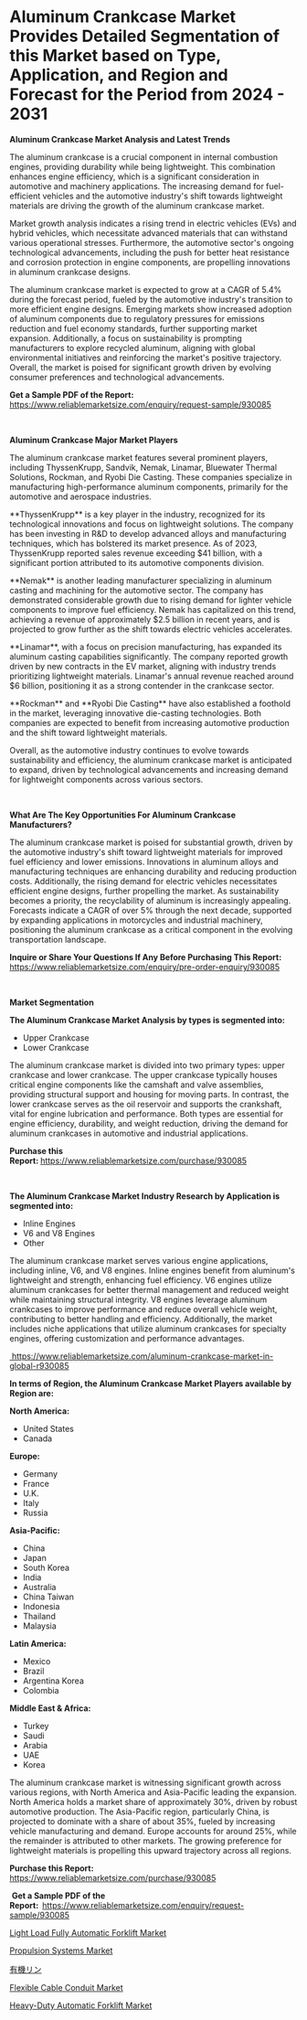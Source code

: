 <p><h1>Aluminum Crankcase Market Provides Detailed Segmentation of this Market based on Type, Application, and Region and Forecast for the Period from 2024 - 2031</h1></p><p><strong>Aluminum Crankcase Market Analysis and Latest Trends</strong></p>
<p><p>The aluminum crankcase is a crucial component in internal combustion engines, providing durability while being lightweight. This combination enhances engine efficiency, which is a significant consideration in automotive and machinery applications. The increasing demand for fuel-efficient vehicles and the automotive industry's shift towards lightweight materials are driving the growth of the aluminum crankcase market.</p><p>Market growth analysis indicates a rising trend in electric vehicles (EVs) and hybrid vehicles, which necessitate advanced materials that can withstand various operational stresses. Furthermore, the automotive sector's ongoing technological advancements, including the push for better heat resistance and corrosion protection in engine components, are propelling innovations in aluminum crankcase designs.</p><p>The aluminum crankcase market is expected to grow at a CAGR of 5.4% during the forecast period, fueled by the automotive industry's transition to more efficient engine designs. Emerging markets show increased adoption of aluminum components due to regulatory pressures for emissions reduction and fuel economy standards, further supporting market expansion. Additionally, a focus on sustainability is prompting manufacturers to explore recycled aluminum, aligning with global environmental initiatives and reinforcing the market's positive trajectory. Overall, the market is poised for significant growth driven by evolving consumer preferences and technological advancements.</p></p>
<p><strong>Get a Sample PDF of the Report:&nbsp;</strong> <a href="https://www.reliablemarketsize.com/enquiry/request-sample/930085">https://www.reliablemarketsize.com/enquiry/request-sample/930085</a></p>
<p>&nbsp;</p>
<p><strong>Aluminum Crankcase Major Market Players</strong></p>
<p><p>The aluminum crankcase market features several prominent players, including ThyssenKrupp, Sandvik, Nemak, Linamar, Bluewater Thermal Solutions, Rockman, and Ryobi Die Casting. These companies specialize in manufacturing high-performance aluminum components, primarily for the automotive and aerospace industries.</p><p>**ThyssenKrupp** is a key player in the industry, recognized for its technological innovations and focus on lightweight solutions. The company has been investing in R&D to develop advanced alloys and manufacturing techniques, which has bolstered its market presence. As of 2023, ThyssenKrupp reported sales revenue exceeding $41 billion, with a significant portion attributed to its automotive components division.</p><p>**Nemak** is another leading manufacturer specializing in aluminum casting and machining for the automotive sector. The company has demonstrated considerable growth due to rising demand for lighter vehicle components to improve fuel efficiency. Nemak has capitalized on this trend, achieving a revenue of approximately $2.5 billion in recent years, and is projected to grow further as the shift towards electric vehicles accelerates.</p><p>**Linamar**, with a focus on precision manufacturing, has expanded its aluminum casting capabilities significantly. The company reported growth driven by new contracts in the EV market, aligning with industry trends prioritizing lightweight materials. Linamar's annual revenue reached around $6 billion, positioning it as a strong contender in the crankcase sector.</p><p>**Rockman** and **Ryobi Die Casting** have also established a foothold in the market, leveraging innovative die-casting technologies. Both companies are expected to benefit from increasing automotive production and the shift toward lightweight materials.</p><p>Overall, as the automotive industry continues to evolve towards sustainability and efficiency, the aluminum crankcase market is anticipated to expand, driven by technological advancements and increasing demand for lightweight components across various sectors.</p></p>
<p>&nbsp;</p>
<p><strong>What Are The Key Opportunities For Aluminum Crankcase Manufacturers?</strong></p>
<p><p>The aluminum crankcase market is poised for substantial growth, driven by the automotive industry's shift toward lightweight materials for improved fuel efficiency and lower emissions. Innovations in aluminum alloys and manufacturing techniques are enhancing durability and reducing production costs. Additionally, the rising demand for electric vehicles necessitates efficient engine designs, further propelling the market. As sustainability becomes a priority, the recyclability of aluminum is increasingly appealing. Forecasts indicate a CAGR of over 5% through the next decade, supported by expanding applications in motorcycles and industrial machinery, positioning the aluminum crankcase as a critical component in the evolving transportation landscape.</p></p>
<p><strong>Inquire or Share Your Questions If Any Before Purchasing This Report:</strong> <a href="https://www.reliablemarketsize.com/enquiry/pre-order-enquiry/930085">https://www.reliablemarketsize.com/enquiry/pre-order-enquiry/930085</a></p>
<p>&nbsp;</p>
<p><strong>Market Segmentation</strong></p>
<p><strong>The Aluminum Crankcase Market Analysis by types is segmented into:</strong></p>
<p><ul><li>Upper Crankcase</li><li>Lower Crankcase</li></ul></p>
<p><p>The aluminum crankcase market is divided into two primary types: upper crankcase and lower crankcase. The upper crankcase typically houses critical engine components like the camshaft and valve assemblies, providing structural support and housing for moving parts. In contrast, the lower crankcase serves as the oil reservoir and supports the crankshaft, vital for engine lubrication and performance. Both types are essential for engine efficiency, durability, and weight reduction, driving the demand for aluminum crankcases in automotive and industrial applications.</p></p>
<p><strong>Purchase this Report:&nbsp;</strong><a href="https://www.reliablemarketsize.com/purchase/930085">https://www.reliablemarketsize.com/purchase/930085</a></p>
<p>&nbsp;</p>
<p><strong>The Aluminum Crankcase Market Industry Research by Application is segmented into:</strong></p>
<p><ul><li>Inline Engines</li><li>V6 and V8 Engines</li><li>Other</li></ul></p>
<p><p>The aluminum crankcase market serves various engine applications, including inline, V6, and V8 engines. Inline engines benefit from aluminum's lightweight and strength, enhancing fuel efficiency. V6 engines utilize aluminum crankcases for better thermal management and reduced weight while maintaining structural integrity. V8 engines leverage aluminum crankcases to improve performance and reduce overall vehicle weight, contributing to better handling and efficiency. Additionally, the market includes niche applications that utilize aluminum crankcases for specialty engines, offering customization and performance advantages.</p></p>
<p><a href="https://www.reliablemarketsize.com/aluminum-crankcase-market-in-global-r930085">&nbsp;https://www.reliablemarketsize.com/aluminum-crankcase-market-in-global-r930085</a></p>
<p><strong>In terms of Region, the Aluminum Crankcase Market Players available by Region are:</strong></p>
<p>
    <p> <strong> North America: </strong>
        <ul>
            <li>United States</li>
            <li>Canada</li>
        </ul>
        </p> 
    <p> <strong> Europe: </strong>
        <ul>
            <li>Germany</li>
            <li>France</li>
            <li>U.K.</li>
            <li>Italy</li>
            <li>Russia</li>
        </ul>
        </p> 
    <p> <strong> Asia-Pacific: </strong>
        <ul>
            <li>China</li>
            <li>Japan</li>
            <li>South Korea</li>
            <li>India</li>
            <li>Australia</li>
            <li>China Taiwan</li>
            <li>Indonesia</li>
            <li>Thailand</li>
            <li>Malaysia</li>
        </ul>
        </p> 
    <p> <strong> Latin America: </strong>
        <ul>
            <li>Mexico</li>
            <li>Brazil</li>
            <li>Argentina Korea</li>
            <li>Colombia</li>
        </ul>
        </p> 
    <p> <strong> Middle East & Africa: </strong>
        <ul>
            <li>Turkey</li>
            <li>Saudi</li>
            <li>Arabia</li>
            <li>UAE</li>
            <li>Korea</li>
        </ul>
    </p>
    </p>
<p><p>The aluminum crankcase market is witnessing significant growth across various regions, with North America and Asia-Pacific leading the expansion. North America holds a market share of approximately 30%, driven by robust automotive production. The Asia-Pacific region, particularly China, is projected to dominate with a share of about 35%, fueled by increasing vehicle manufacturing and demand. Europe accounts for around 25%, while the remainder is attributed to other markets. The growing preference for lightweight materials is propelling this upward trajectory across all regions.</p></p>
<p><strong>Purchase this Report: </strong><a href="https://www.reliablemarketsize.com/purchase/930085">https://www.reliablemarketsize.com/purchase/930085</a></p>
<p>&nbsp;<strong>Get a Sample PDF of the Report:&nbsp;&nbsp;</strong><a href="https://www.reliablemarketsize.com/enquiry/request-sample/930085">https://www.reliablemarketsize.com/enquiry/request-sample/930085</a></p>
<p><strong></strong></p>
<p><p><a href="https://issuu.com/reportprime-2/docs/light-load-fully-automatic-forklift_9a0843a47b48e1">Light Load Fully Automatic Forklift Market</a></p><p><a href="https://medium.com/@kaitlynkristyfj136/the-global-propulsion-systems-market-is-projected-to-experience-an-annual-growth-rate-of-9-9-e1fd53b6204e">Propulsion Systems Market</a></p><p><a href="https://medium.com/@amilkarrodriguez2/organo-phosphorus-market-%E3%81%AE%E3%82%B0%E3%83%AD%E3%83%BC%E3%83%90%E3%83%AB%E5%B8%82%E5%A0%B4%E6%A6%82%E8%A6%81%E3%81%AF-%E4%B8%96%E7%95%8C%E3%81%8A%E3%82%88%E3%81%B3%E4%B8%BB%E8%A6%81%E5%B8%82%E5%A0%B4%E3%81%AB%E3%81%8A%E3%81%91%E3%82%8B%E6%A5%AD%E7%95%8C%E3%81%AB%E5%BD%B1%E9%9F%BF%E3%82%92%E4%B8%8E%E3%81%88%E3%82%8B%E4%B8%BB%E8%A6%81%E3%81%AA%E3%83%88%E3%83%AC%E3%83%B3%E3%83%89%E3%81%AB%E3%81%A4%E3%81%84%E3%81%A6-%E7%8B%AC%E8%87%AA%E3%81%AE%E8%A6%96%E7%82%B9%E3%82%92%E6%8F%90%E4%BE%9B%E3%81%97%E3%81%BE%E3%81%99-81837e56b7af">有機リン</a></p><p><a href="https://www.linkedin.com/pulse/flexible-cable-conduit-industry-insights-report-analyzing-dbdze?trackingId=BtYXrRmeTca774IzZaHTBA%3D%3D">Flexible Cable Conduit Market</a></p><p><a href="https://issuu.com/reportprime-2/docs/heavy-duty-automatic-forklift-marke_b1fb19ee75bece">Heavy-Duty Automatic Forklift Market</a></p></p>